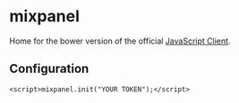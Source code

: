 # mixpanel

Home for the bower version of the official [JavaScript Client](https://mixpanel.com/docs/integration-libraries/javascript).

## Configuration

`<script>mixpanel.init("YOUR TOKEN");</script>`